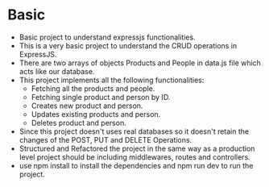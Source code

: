 # Basic

- Basic project to understand expressjs functionalities.
- This is a very basic project to understand the CRUD operations in ExpressJS.
- There are two arrays of objects Products and People in data.js file which acts like our database.
- This project implements all the following functionalities:
  - Fetching all the products and people.
  - Fetching single product and person by ID.
  - Creates new product and person.
  - Updates existing products and person.
  - Deletes product and person.
- Since this project doesn't uses real databases so it doesn't retain the changes of the POST, PUT and DELETE Operations.
- Structured and Refactored the project in the same way as a production level project should be including middlewares, routes and controllers.
- use npm install to install the dependencies and npm run dev to run the project.
